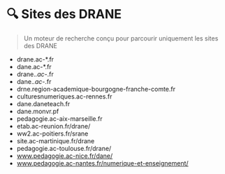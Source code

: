# 🔍 Sites des DRANE

> Un moteur de recherche conçu pour parcourir uniquement les sites des DRANE

- drane.ac-*.fr
- dane.ac-*.fr
- drane.*.ac-*.fr
- dane.*.ac-*.fr
- drne.region-academique-bourgogne-franche-comte.fr
- culturesnumeriques.ac-rennes.fr
- dane.daneteach.fr
- dane.monvr.pf
- pedagogie.ac-aix-marseille.fr
- etab.ac-reunion.fr/drane/
- ww2.ac-poitiers.fr/srane
- site.ac-martinique.fr/drane
- pedagogie.ac-toulouse.fr/drane/
- www.pedagogie.ac-nice.fr/dane/
- www.pedagogie.ac-nantes.fr/numerique-et-enseignement/

<!--
Limoges
Montpellier
-->